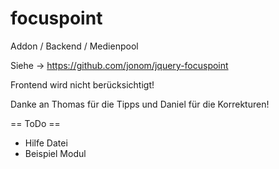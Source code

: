 focuspoint
==========

Addon / Backend / Medienpool

Siehe -> https://github.com/jonom/jquery-focuspoint

Frontend wird nicht berücksichtigt!


Danke an Thomas für die Tipps und Daniel für die Korrekturen!

== ToDo ==

* Hilfe Datei
* Beispiel Modul
